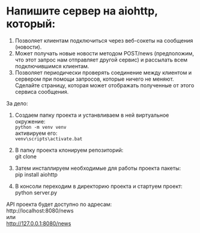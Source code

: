 # Напишите сервер на aiohttp, который:

1. Позволяет клиентам подключиться через веб-сокеты на сообщения (новости).
2. Может получать новые новости методом POST/news (предположим, что этот запрос нам отправляет другой сервис) и рассылать всем подключившимся клиентам.
3. Позволяет периодически проверять соединение между клиентом и сервером при помощи запросов, которые ничего не меняют.
Сделайте страницу, которая может отображать полученные от этого сервиса сообщения.

За дело:

1. Создаем папку проекта и устанвливаем в ней виртуальное окружение:  
    `python -m venv venv`  
активируем его:  
    `venv\scripts\activate.bat`

2. В папку проекта клонируем репозиторий:  
    git clone  

3. Затем инсталлируем необходимые для работы проекта пакеты:   
pip install aiohttp

4. В консоли переходим в директорию проекта и стартуем проект:  
python server.py  

API проекта будет доступно по адресам:  
http://localhost:8080/news  
или  
http://127.0.0.1:8080/news  
